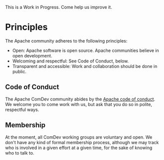 This is a Work in Progress. Come help us improve it.

# Principles

The Apache community adheres to the following principles:
* Open: Apache software is open source. Apache communities believe in
  open development.
* Welcoming and respectful: See Code of Conduct, below.
* Transparent and accessible: Work and collaboration should be done in public. 

## Code of Conduct

The Apache ComDev community abides by the [Apache code of conduct]. We
welcome you to come work with us, but ask that you do so in polite,
respectful ways.

## Membership

At the moment, all ComDev working groups are voluntary and open. We
don't have any kind of formal membership process, although we may track
who is involved in a given effort at a given time, for the sake of
knowing who to talk to.

[Apache code of conduct]: https://apache.org/foundation/policies/conduct.html
